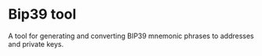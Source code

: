 # Bip39 tool
A tool for generating and converting BIP39 mnemonic phrases to addresses and private keys.